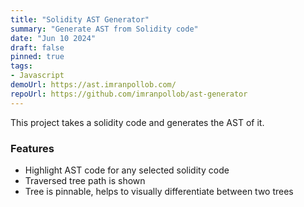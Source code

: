 ```yaml
---
title: "Solidity AST Generator"
summary: "Generate AST from Solidity code"
date: "Jun 10 2024"
draft: false
pinned: true
tags:
- Javascript
demoUrl: https://ast.imranpollob.com/
repoUrl: https://github.com/imranpollob/ast-generator
---
```


This project takes a solidity code and generates the AST of it.

### Features
- Highlight AST code for any selected solidity code
- Traversed tree path is shown
- Tree is pinnable, helps to visually differentiate between two trees
